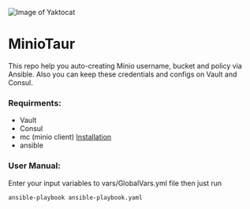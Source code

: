 ![Image of Yaktocat](https://www.tribality.com/wp-content/uploads/2018/04/minotaur.jpg)

# MinioTaur
This repo help you auto-creating Minio username, bucket and policy via Ansible. Also you can keep these credentials and configs on Vault and Consul.

### Requirments:
- Vault 
- Consul
- mc (minio client) [Installation](https://docs.min.io/docs/minio-client-complete-guide)
- ansible

### User Manual:
Enter your input variables to vars/GlobalVars.yml file then just run
```bash
ansible-playbook ansible-playbook.yaml
```
